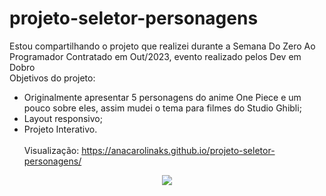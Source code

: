 # projeto-seletor-personagens

Estou compartilhando o projeto que realizei durante a Semana Do Zero Ao Programador Contratado em Out/2023, evento realizado pelos Dev em Dobro</br>
Objetivos do projeto:</br>
- Originalmente apresentar 5 personagens do anime One Piece e um pouco sobre eles, assim mudei o tema para filmes do Studio Ghibli;</br>
- Layout responsivo;</br>
- Projeto Interativo.
</br></br>
Visualização: https://anacarolinaks.github.io/projeto-seletor-personagens/

<p align="center">
  <img aling="center" src="https://user-images.githubusercontent.com/74038190/212284115-f47cd8ff-2ffb-4b04-b5bf-4d1c14c0247f.gif">
</p>
